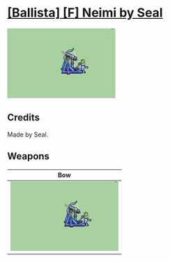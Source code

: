 # [\[Ballista\] \[F\] Neimi by Seal](./)

<img src="./5.%20Bow/Bow_000.png" alt="[Ballista] [F] Neimi by Seal standing" />

## Credits

Made by Seal.

## Weapons


|Bow |
|  :---: |
| <img alt="Bow animation" src="./5.%20Bow/Bow.gif" /> |
